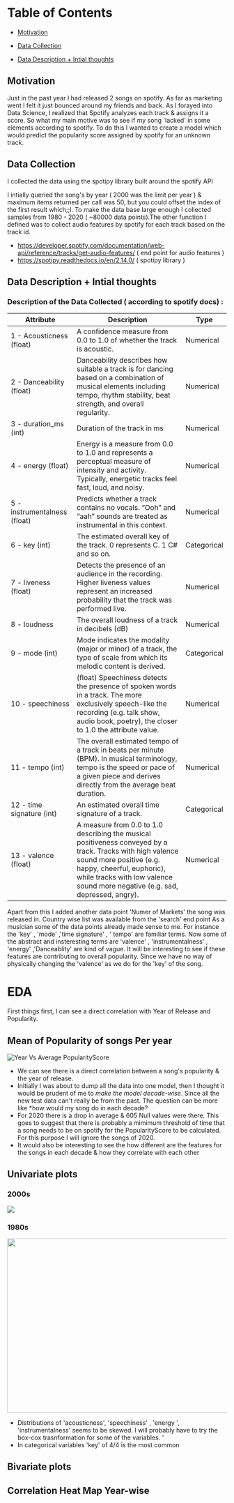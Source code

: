 # Table of Contents
* [Motivation](https://github.com/ArnabPushilal/SpotifyProject/blob/master/README.md#motivation)

* [Data Collection](https://github.com/ArnabPushilal/SpotifyProject/blob/master/README.md#data-collection)

* [Data Description + Intial thoughts](https://github.com/ArnabPushilal/SpotifyProject/blob/master/README.md#data-description--intial-thoughts)

## Motivation
Just in the past year I had released 2 songs on spotify. As far as marketing went I felt it just bounced around my friends and back. As I forayed into Data Science, I realized that Spotify analyzes each track & assigns it a score.  So what my main motive was to see if my song 'lacked' in some elements according to spotify. To do this I wanted to create a model which would predict the popularity score assigned by spotify for an unknown track.

## Data Collection
I collected the data using the spotipy library built around the spotify API

I intially queried the song's by year ( 2000 was the limit per year ) & maximum items returned per call was 50, but you could offset the index of the first result which;;l. To make the data base large enough I collected samples from 1980 - 2020 ( ~80000 data points).The other function I defined was to collect audio features by spotify for each track based on the track id.

* https://developer.spotify.com/documentation/web-api/reference/tracks/get-audio-features/ ( end point for audio features )
* https://spotipy.readthedocs.io/en/2.14.0/ ( spotipy library )

## Data Description + Intial thoughts

### Description of the Data Collected ( according to spotify docs) :
|Attribute |Description| Type |
|--- | --- | --- |
|1 - Acousticness (float) | A confidence measure from 0.0 to 1.0 of whether the track is acoustic.| Numerical|
|2 - Danceability (float)| Danceability describes how suitable a track is for dancing based on a combination of musical elements including tempo, rhythm stability, beat strength, and overall regularity.| Numerical |
|3 - duration_ms (int)| Duration of the track in ms|Numerical|
|4 - energy (float)| Energy is a measure from 0.0 to 1.0 and represents a perceptual measure of intensity and activity. Typically, energetic tracks feel fast, loud, and noisy.|Numerical|
|5 - instrumentalness (float) | Predicts whether a track contains no vocals. “Ooh” and “aah” sounds are treated as instrumental in this context. |Numerical|
|6 - key (int)| The estimated overall key of the track. 0 represents C. 1 C# and so on.| Categorical |
|7 - liveness (float)|Detects the presence of an audience in the recording. Higher liveness values represent an increased probability that the track was performed live.|Numerical|
|8 - loudness| The overall loudness of a track in decibels (dB) |Numerical|
|9 - mode (int)| Mode indicates the modality (major or minor) of a track, the type of scale from which its melodic content is derived.|Categorical |
|10 - speechiness |(float)  Speechiness detects the presence of spoken words in a track. The more exclusively speech-like the recording (e.g. talk show, audio book, poetry), the closer to 1.0 the attribute value.|Numerical|
|11 - tempo (int)| The overall estimated tempo of a track in beats per minute (BPM). In musical terminology, tempo is the speed or pace of a given piece and derives directly from the average beat duration. |Numerical|
|12 - time signature (int)|  An estimated overall time signature of a track.| Categorical |
|13 - valence (float) |  A measure from 0.0 to 1.0 describing the musical positiveness conveyed by a track. Tracks with high valence sound more positive (e.g. happy, cheerful, euphoric), while tracks with low valence sound more negative (e.g. sad, depressed, angry).| Numerical| 

Apart from this I added another data point 'Numer of Markets' the song was released in. Country wise list was available from the 'search' end point
As a musician some of the data points already made sense to me. For instance the 'key' , 'mode' ,'time signature' , ' tempo' are familiar terms. Now some of the abstract and insteresting terms are 'valence' , 'instrumentalness' , 'energy' ,'Danceablity' are kind of vague. It will be interesting to see if these features are contributing to overall popularity. Since we have no way of physically changing the 'valence' as we do for the 'key' of the song.

# EDA

First things first, I can see a direct correlation with Year of Release and Popularity. 

## Mean of Popularity of songs Per year

![Year Vs Average PopularityScore](https://github.com/ArnabPushilal/SpotifyProject/blob/master/images/Year_vs_AvgPopScore.png)

* We can see there is a direct correlation between a song's popularity & the year of release. 
* Initially I was about to dump all the data into one model, then I thought it would be prudent of me to *make the model decade-wise*. Since all the new test data can't really be from the past. The question can be more like *how would my song do in each decade? 
* For 2020 there is a drop in average & 605 Null values were there. This goes to suggest that there is probably a mimimum threshold of time that a song needs to be on spotify for the PopularityScore to be calculated. For this purpose I will ignore the songs of 2020.
* It would also be interesting to see the how different are the features for the songs in each decade & how they correlate with each other


## Univariate plots

### 2000s
![](https://github.com/ArnabPushilal/SpotifyProject/blob/master/images/Univariate_00s.png)

### 1980s
<img src="https://github.com/ArnabPushilal/SpotifyProject/blob/master/images/Univariate_80s.png" width="1000" height="400">

* Distributions of 'acousticness', 'speechiness' , 'energy ', 'instrumentalness' seems to be skewed. I will probably have to try the box-cox trasnformation for some of the variables. '
* In categorical variables 'key' of 4/4 is the most common 

## Bivariate plots

## Correlation Heat Map Year-wise






